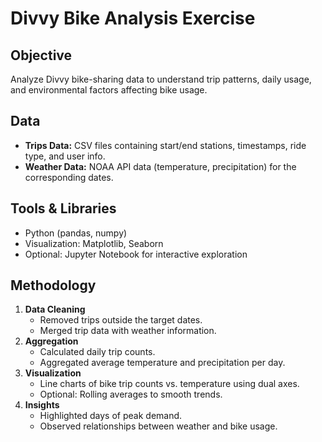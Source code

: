 # Divvy Bike Analysis Exercise

## Objective
Analyze Divvy bike-sharing data to understand trip patterns, daily usage, and environmental factors affecting bike usage.

## Data
- **Trips Data:** CSV files containing start/end stations, timestamps, ride type, and user info.
- **Weather Data:** NOAA API data (temperature, precipitation) for the corresponding dates.

## Tools & Libraries
- Python (pandas, numpy)
- Visualization: Matplotlib, Seaborn
- Optional: Jupyter Notebook for interactive exploration

## Methodology
1. **Data Cleaning**
   - Removed trips outside the target dates.
   - Merged trip data with weather information.
2. **Aggregation**
   - Calculated daily trip counts.
   - Aggregated average temperature and precipitation per day.
3. **Visualization**
   - Line charts of bike trip counts vs. temperature using dual axes.
   - Optional: Rolling averages to smooth trends.
4. **Insights**
   - Highlighted days of peak demand.
   - Observed relationships between weather and bike usage.

